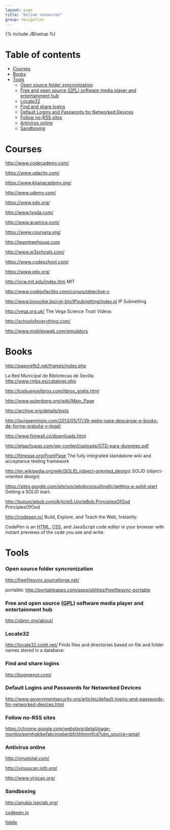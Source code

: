 ```yaml
---
layout: page
title: "Online resources"
group: navigation
---
```

{% include JB/setup %}

# Table of contents #
  * [Courses](#courses)
  * [Books](#books)
  * [Tools](#tools)
    * [Open source folder syncronization](#open-source-folder-syncronization)
    * [Free and open source (<abbr title="GNU General Public License">GPL</abbr>) software media player and entertainment hub](#free-and-open-source-(<abbr-title="gnu-general-public-license">gpl</abbr>)-software-media-player-and-entertainment-hub)
    * [Locate32](#locate32)
    * [Find and share logins](#find-and-share-logins)
    * [Default Logins and Passwords for Networked Devices](#default-logins-and-passwords-for-networked-devices)
    * [Follow no-RSS sites](#follow-no-rss-sites)
    * [Antivirus online](#antivirus-online)
    * [Sandboxing](#sandboxing)


# Courses #

<a href="http://www.codecademy.com/" class="urlextern" title="http://www.codecademy.com/"  rel="nofollow">http://www.codecademy.com/</a><br/>

<a href="https://www.udacity.com/" class="urlextern" title="https://www.udacity.com/"  rel="nofollow">https://www.udacity.com/</a><br/>

<a href="https://www.khanacademy.org/" class="urlextern" title="https://www.khanacademy.org/"  rel="nofollow">https://www.khanacademy.org/</a><br/>

<a href="http://www.udemy.com/" class="urlextern" title="http://www.udemy.com/"  rel="nofollow">http://www.udemy.com/</a><br/>

<a href="https://www.edx.org/" class="urlextern" title="https://www.edx.org/"  rel="nofollow">https://www.edx.org/</a><br/>

<a href="http://www.lynda.com/" class="urlextern" title="http://www.lynda.com/"  rel="nofollow">http://www.lynda.com/</a><br/>

<a href="http://www.acamica.com/" class="urlextern" title="http://www.acamica.com/"  rel="nofollow">http://www.acamica.com/</a><br/>

<a href="https://www.coursera.org/" class="urlextern" title="https://www.coursera.org/"  rel="nofollow">https://www.coursera.org/</a><br/>

<a href="http://teamtreehouse.com" class="urlextern" title="http://teamtreehouse.com"  rel="nofollow">http://teamtreehouse.com</a><br/>

<a href="http://www.w3schools.com/" class="urlextern" title="http://www.w3schools.com/"  rel="nofollow">http://www.w3schools.com/</a><br/>

<a href="https://www.codeschool.com/" class="urlextern" title="https://www.codeschool.com/"  rel="nofollow">https://www.codeschool.com/</a><br/>

<a href="https://www.edx.org/" class="urlextern" title="https://www.edx.org/"  rel="nofollow">https://www.edx.org/</a><br/>

<a href="http://ocw.mit.edu/index.htm" class="urlextern" title="http://ocw.mit.edu/index.htm"  rel="nofollow">http://ocw.mit.edu/index.htm</a> MIT<br/>

<a href="http://www.codigofacilito.com/cursos/objective-c" class="urlextern" title="http://www.codigofacilito.com/cursos/objective-c"  rel="nofollow">http://www.codigofacilito.com/cursos/objective-c</a><br/>

<a href="http://www.brouckie.be/cgi-bin/IPsubnetting/index.pl" class="urlextern" title="http://www.brouckie.be/cgi-bin/IPsubnetting/index.pl"  rel="nofollow">http://www.brouckie.be/cgi-bin/IPsubnetting/index.pl</a> IP Subnetting<br/>

<a href="http://vega.org.uk/" class="urlextern" title="http://vega.org.uk/"  rel="nofollow">http://vega.org.uk/</a> The Vega Science Trust Videos<br/>

<a href="http://schoolofeverything.com/" class="urlextern" title="http://schoolofeverything.com/"  rel="nofollow">http://schoolofeverything.com/</a><br/>

<a href="http://www.mobilexweb.com/emulators" class="urlextern" title="http://www.mobilexweb.com/emulators"  rel="nofollow">http://www.mobilexweb.com/emulators</a>


# Books #

<a href="http://papyrefb2.net/frames/index.php" class="urlextern" title="http://papyrefb2.net/frames/index.php"  rel="nofollow">http://papyrefb2.net/frames/index.php</a><br/>

La Red Municipal de Bibliotecas de Sevilla: <a href="http://www.rmbs.es/catalogo.php" class="urlextern" title="http://www.rmbs.es/catalogo.php"  rel="nofollow">http://www.rmbs.es/catalogo.php</a><br/>

<a href="http://tusbuenoslibros.com/libros_gratis.html" class="urlextern" title="http://tusbuenoslibros.com/libros_gratis.html"  rel="nofollow">http://tusbuenoslibros.com/libros_gratis.html</a><br/>

<a href="http://www.gutenberg.org/wiki/Main_Page" class="urlextern" title="http://www.gutenberg.org/wiki/Main_Page"  rel="nofollow">http://www.gutenberg.org/wiki/Main_Page</a><br/>

<a href="http://archive.org/details/texts" class="urlextern" title="http://archive.org/details/texts"  rel="nofollow">http://archive.org/details/texts</a><br/>



<a href="http://lavigaenmiojo.com/2013/05/17/39-webs-para-descargar-e-books-de-forma-gratuita-y-legal/" class="urlextern" title="http://lavigaenmiojo.com/2013/05/17/39-webs-para-descargar-e-books-de-forma-gratuita-y-legal/"  rel="nofollow">http://lavigaenmiojo.com/2013/05/17/39-webs-para-descargar-e-books-de-forma-gratuita-y-legal/</a><br/>



<a href="http://www.firewall.cx/downloads.html" class="urlextern" title="http://www.firewall.cx/downloads.html"  rel="nofollow">http://www.firewall.cx/downloads.html</a><br/>



<a href="http://elgachupas.com/wp-content/uploads/GTD-para-dummies.pdf" class="urlextern" title="http://elgachupas.com/wp-content/uploads/GTD-para-dummies.pdf"  rel="nofollow">http://elgachupas.com/wp-content/uploads/GTD-para-dummies.pdf</a><br/>



<a href="http://fitnesse.org/FrontPage" class="urlextern" title="http://fitnesse.org/FrontPage"  rel="nofollow">http://fitnesse.org/FrontPage</a> The fully integrated standalone wiki and acceptance testing framework<br/>

<a href="http://en.wikipedia.org/wiki/SOLID_(object-oriented_design)" class="urlextern" title="http://en.wikipedia.org/wiki/SOLID_(object-oriented_design)"  rel="nofollow">http://en.wikipedia.org/wiki/SOLID_(object-oriented_design)</a> SOLID (object-oriented design)<br/>

<a href="https://sites.google.com/site/unclebobconsultingllc/getting-a-solid-start" class="urlextern" title="https://sites.google.com/site/unclebobconsultingllc/getting-a-solid-start"  rel="nofollow">https://sites.google.com/site/unclebobconsultingllc/getting-a-solid-start</a> Getting a SOLID start.<br/>

<a href="http://butunclebob.com/ArticleS.UncleBob.PrinciplesOfOod" class="urlextern" title="http://butunclebob.com/ArticleS.UncleBob.PrinciplesOfOod"  rel="nofollow">http://butunclebob.com/ArticleS.UncleBob.PrinciplesOfOod</a> PrinciplesOfOod<br/>



<a href="http://codepen.io/" class="urlextern" title="http://codepen.io/"  rel="nofollow">http://codepen.io/</a> Build, Explore, and Teach the Web, Instantly.<br/>

CodePen is an <abbr title="HyperText Markup Language">HTML</abbr>, <abbr title="Cascading Style Sheets">CSS</abbr>, and JavaScript code editor in your browser with instant previews of the code you see and write.<br/>

# Tools #

### Open source folder syncronization
<a href="http://freefilesync.sourceforge.net/" class="urlextern" title="http://freefilesync.sourceforge.net/"  rel="nofollow">http://freefilesync.sourceforge.net/</a>

portable: <a href="http://portableapps.com/apps/utilities/freefilesync-portable" class="urlextern" title="http://portableapps.com/apps/utilities/freefilesync-portable"  rel="nofollow">http://portableapps.com/apps/utilities/freefilesync-portable</a><br/>

### Free and open source (<abbr title="GNU General Public License">GPL</abbr>) software media player and entertainment hub 
<a href="http://xbmc.org/about/" class="urlextern" title="http://xbmc.org/about/"  rel="nofollow">http://xbmc.org/about/</a><br/>

### Locate32 
<a href="http://locate32.cogit.net/" class="urlextern" title="http://locate32.cogit.net/"  rel="nofollow">http://locate32.cogit.net/</a> Finds files and directories based on file and folder names stored in a database: 

### Find and share logins
<a href="http://bugmenot.com/" class="urlextern" title="http://bugmenot.com/"  rel="nofollow">http://bugmenot.com/</a><br/>

### Default Logins and Passwords for Networked Devices
<a href="http://www.governmentsecurity.org/articles/default-logins-and-passwords-for-networked-devices.html" class="urlextern" title="http://www.governmentsecurity.org/articles/default-logins-and-passwords-for-networked-devices.html"  rel="nofollow">http://www.governmentsecurity.org/articles/default-logins-and-passwords-for-networked-devices.html</a><br/>

### Follow no-RSS sites
<a href="https://chrome.google.com/webstore/detail/page-monitor/pemhgklkefakciniebenbfclihhmmfcd?utm_source=gmail" class="urlextern" title="https://chrome.google.com/webstore/detail/page-monitor/pemhgklkefakciniebenbfclihhmmfcd?utm_source=gmail"  rel="nofollow">https://chrome.google.com/webstore/detail/page-monitor/pemhgklkefakciniebenbfclihhmmfcd?utm_source=gmail</a><br/>

### Antivirus online

<a href="http://virustotal.com/" class="urlextern" title="http://virustotal.com/"  rel="nofollow">http://virustotal.com/</a><br/>

<a href="http://virusscan.jotti.org/" class="urlextern" title="http://virusscan.jotti.org/"  rel="nofollow">http://virusscan.jotti.org/</a><br/>

<a href="http://www.virscan.org/" class="urlextern" title="http://www.virscan.org/"  rel="nofollow">http://www.virscan.org/</a><br/>


### Sandboxing
<a href="http://anubis.iseclab.org/" class="urlextern" title="http://anubis.iseclab.org/"  rel="nofollow">http://anubis.iseclab.org/</a><br/>

[codepen.io](http://codepen.io)

[fiddle](http://jsfiddle.net)
